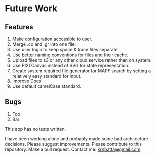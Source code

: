 # Future Work

## Features
1. Make configuration accessible to user.
2. Merge .co and .gr into one file.
3. Use user login to keep space & trace files separate.
4. Use better naming conventions for files and their cache.
5. Upload files to s3 or any other cloud service rather than on system.
6. Use PIXI Canvas instead of SVG for state representation.
7. Create system required file generator for MAPF search by setting a relatively easy standard for input.
8. Improve Docs
9. Use default camelCase standard.


## Bugs
1. Foo
2. Bar


This app has no tests written.

I have been working alone and probably made some bad architecture decisions. Please suggest improvements. Please contribute to this repository. Make a pull request. Contact me: krnbatta@gmail.com
